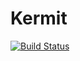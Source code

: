 # Kermit

[![Build Status](https://github.com/Perro2110/Kermit.jl/actions/workflows/CI.yml/badge.svg?branch=main)](https://github.com/Perro2110/Kermit.jl/actions/workflows/CI.yml?query=branch%3Amain)
